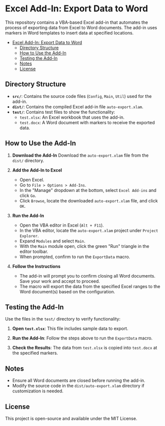 # Excel Add-In: Export Data to Word

This repository contains a VBA-based Excel add-in that automates the process of exporting data from Excel to Word documents. The add-in uses markers in Word templates to insert data at specified locations.

<!--toc:start-->

- [Excel Add-In: Export Data to Word](#excel-add-in-export-data-to-word)
  - [Directory Structure](#directory-structure)
  - [How to Use the Add-In](#how-to-use-the-add-in)
  - [Testing the Add-In](#testing-the-add-in)
  - [Notes](#notes)
  - [License](#license)
  <!--toc:end-->

## Directory Structure

- **`src/`**: Contains the source code files (`Config`, `Main`, `Util`) used for the add-in.
- **`dist/`**: Contains the compiled Excel add-in file `auto-export.xlam`.
- **`test/`**: Contains test files to show the functionality:
  - `test.xlsx`: An Excel workbook that uses the add-in.
  - `test.docx`: A Word document with markers to receive the exported data.

## How to Use the Add-In

1. **Download the Add-In**
   Download the `auto-export.xlam` file from the `dist/` directory.

2. **Add the Add-In to Excel**

   - Open Excel.
   - Go to `File > Options > Add-Ins`.
   - In the "Manage" dropdown at the bottom, select `Excel Add-ins` and click `Go`.
   - Click `Browse`, locate the downloaded `auto-export.xlam` file, and click `OK`.

3. **Run the Add-In**

   - Open the VBA editor in Excel (`Alt + F11`).
   - In the VBA editor, locate the `auto-export.xlam` project under `Project Explorer`.
   - Expand `Modules` and select `Main`.
   - With the `Main` module open, click the green "Run" triangle in the editor toolbar.
   - When prompted, confirm to run the `ExportData` macro.

4. **Follow the Instructions**
   - The add-in will prompt you to confirm closing all Word documents. Save your work and accept to proceed.
   - The macro will export the data from the specified Excel ranges to the Word document(s) based on the configuration.

## Testing the Add-In

Use the files in the `test/` directory to verify functionality:

1. **Open `test.xlsx`**:
   This file includes sample data to export.

2. **Run the Add-In**:
   Follow the steps above to run the `ExportData` macro.

3. **Check the Results**:
   The data from `test.xlsx` is copied into `test.docx` at the specified markers.

## Notes

- Ensure all Word documents are closed before running the add-in.
- Modify the source code in the `dist/auto-export.xlam` directory if customization is needed.

## License

This project is open-source and available under the MIT License.
